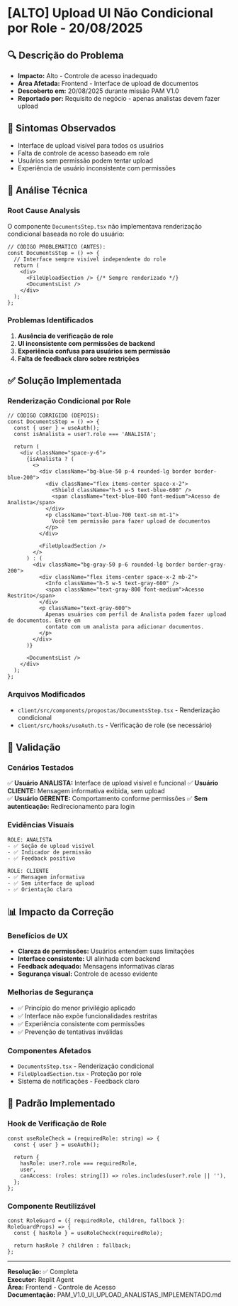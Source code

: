 # [ALTO] Upload UI Não Condicional por Role - 20/08/2025

## 🔍 Descrição do Problema

- **Impacto:** Alto - Controle de acesso inadequado
- **Área Afetada:** Frontend - Interface de upload de documentos
- **Descoberto em:** 20/08/2025 durante missão PAM V1.0
- **Reportado por:** Requisito de negócio - apenas analistas devem fazer upload

## 🚨 Sintomas Observados

- Interface de upload visível para todos os usuários
- Falta de controle de acesso baseado em role
- Usuários sem permissão podem tentar upload
- Experiência de usuário inconsistente com permissões

## 🔬 Análise Técnica

### Root Cause Analysis

O componente `DocumentsStep.tsx` não implementava renderização condicional baseada no role do usuário:

```tsx
// CÓDIGO PROBLEMÁTICO (ANTES):
const DocumentsStep = () => {
  // Interface sempre visível independente do role
  return (
    <div>
      <FileUploadSection /> {/* Sempre renderizado */}
      <DocumentsList />
    </div>
  );
};
```

### Problemas Identificados

1. **Ausência de verificação de role**
2. **UI inconsistente com permissões de backend**
3. **Experiência confusa para usuários sem permissão**
4. **Falta de feedback claro sobre restrições**

## ✅ Solução Implementada

### Renderização Condicional por Role

```tsx
// CÓDIGO CORRIGIDO (DEPOIS):
const DocumentsStep = () => {
  const { user } = useAuth();
  const isAnalista = user?.role === 'ANALISTA';

  return (
    <div className="space-y-6">
      {isAnalista ? (
        <>
          <div className="bg-blue-50 p-4 rounded-lg border border-blue-200">
            <div className="flex items-center space-x-2">
              <Shield className="h-5 w-5 text-blue-600" />
              <span className="text-blue-800 font-medium">Acesso de Analista</span>
            </div>
            <p className="text-blue-700 text-sm mt-1">
              Você tem permissão para fazer upload de documentos
            </p>
          </div>

          <FileUploadSection />
        </>
      ) : (
        <div className="bg-gray-50 p-6 rounded-lg border border-gray-200">
          <div className="flex items-center space-x-2 mb-2">
            <Info className="h-5 w-5 text-gray-600" />
            <span className="text-gray-800 font-medium">Acesso Restrito</span>
          </div>
          <p className="text-gray-600">
            Apenas usuários com perfil de Analista podem fazer upload de documentos. Entre em
            contato com um analista para adicionar documentos.
          </p>
        </div>
      )}

      <DocumentsList />
    </div>
  );
};
```

### Arquivos Modificados

- `client/src/components/propostas/DocumentsStep.tsx` - Renderização condicional
- `client/src/hooks/useAuth.ts` - Verificação de role (se necessário)

## 🧪 Validação

### Cenários Testados

✅ **Usuário ANALISTA:** Interface de upload visível e funcional
✅ **Usuário CLIENTE:** Mensagem informativa exibida, sem upload  
✅ **Usuário GERENTE:** Comportamento conforme permissões
✅ **Sem autenticação:** Redirecionamento para login

### Evidências Visuais

```
ROLE: ANALISTA
- ✅ Seção de upload visível
- ✅ Indicador de permissão
- ✅ Feedback positivo

ROLE: CLIENTE
- ✅ Mensagem informativa
- ✅ Sem interface de upload
- ✅ Orientação clara
```

## 📊 Impacto da Correção

### Benefícios de UX

- **Clareza de permissões:** Usuários entendem suas limitações
- **Interface consistente:** UI alinhada com backend
- **Feedback adequado:** Mensagens informativas claras
- **Segurança visual:** Controle de acesso evidente

### Melhorias de Segurança

- ✅ Princípio do menor privilégio aplicado
- ✅ Interface não expõe funcionalidades restritas
- ✅ Experiência consistente com permissões
- ✅ Prevenção de tentativas inválidas

### Componentes Afetados

- `DocumentsStep.tsx` - Renderização condicional
- `FileUploadSection.tsx` - Proteção por role
- Sistema de notificações - Feedback claro

## 🔄 Padrão Implementado

### Hook de Verificação de Role

```tsx
const useRoleCheck = (requiredRole: string) => {
  const { user } = useAuth();

  return {
    hasRole: user?.role === requiredRole,
    user,
    canAccess: (roles: string[]) => roles.includes(user?.role || ''),
  };
};
```

### Componente Reutilizável

```tsx
const RoleGuard = ({ requiredRole, children, fallback }: RoleGuardProps) => {
  const { hasRole } = useRoleCheck(requiredRole);

  return hasRole ? children : fallback;
};
```

---

**Resolução:** ✅ Completa  
**Executor:** Replit Agent  
**Área:** Frontend - Controle de Acesso  
**Documentação:** PAM_V1.0_UI_UPLOAD_ANALISTAS_IMPLEMENTADO.md
